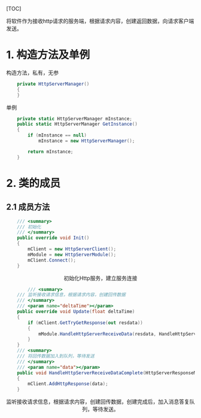 [TOC]

将软件作为接收http请求的服务端，根据请求内容，创建返回数据，向请求客户端发送。

# 1. 构造方法及单例
构造方法，私有，无参
```csharp
    private HttpServerManager()
    {
    }
```
单例
```csharp
    private static HttpServerManager mInstance;
    public static HttpServerManager GetInstance()
    {
        if (mInstance == null)
            mInstance = new HttpServerManager();

        return mInstance;
    }
```
# 2. 类的成员
## 2.1 成员方法
```csharp
    /// <summary>
    /// 初始化
    /// </summary>
    public override void Init()
    {
        mClient = new HttpServerClient();
        mModule = new HttpServerModule();
        mClient.Connect();
    }
```
<center>初始化Http服务，建立服务连接</center>

```csharp
        /// <summary>
    /// 监听接收请求信息，根据请求内容，创建回传数据
    /// </summary>
    /// <param name="deltaTime"></param>
    public override void Update(float deltaTime)
    {
        if (mClient.GetTryGetResponse(out resdata))
        {
            mModule.HandleHttpServerReceiveData(resdata, HandleHttpServerReceiveDataComplete);
        }
    }
    /// <summary>
    /// 将回传数据加入到队列，等待发送
    /// </summary>
    /// <param name="data"></param>
    public void HandleHttpServerReceiveDataComplete(HttpServerResponseMsg data)
    {
        mClient.AddHttpResponse(data);
    }
```
<center>监听接收请求信息，根据请求内容，创建回传数据，创建完成后，加入消息答复队列，等待发送。</center>